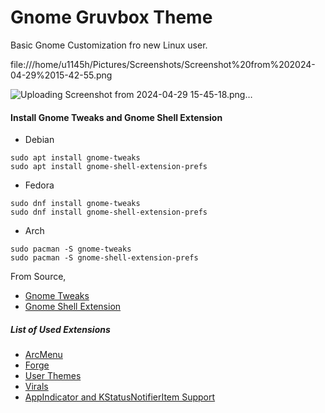 # Gnome Gruvbox Theme
Basic Gnome Customization fro new Linux user.

file:///home/u1145h/Pictures/Screenshots/Screenshot%20from%202024-04-29%2015-42-55.png

![Uploading Screenshot from 2024-04-29 15-45-18.png…]()



#### Install Gnome Tweaks and Gnome Shell Extension
- Debian
```shell
sudo apt install gnome-tweaks
sudo apt install gnome-shell-extension-prefs
```
- Fedora
```shell
sudo dnf install gnome-tweaks
sudo dnf install gnome-shell-extension-prefs
```
- Arch
```shell
sudo pacman -S gnome-tweaks
sudo pacman -S gnome-shell-extension-prefs
```

From Source,
- [Gnome Tweaks](https://github.com/GNOME/gnome-tweaks)
- [Gnome Shell Extension](https://github.com/mjakeman/extension-manager)

##### List of Used Extensions
- [ArcMenu](https://extensions.gnome.org/extension/3628/arcmenu/)
- [Forge](https://extensions.gnome.org/extension/4481/forge/)
- [User Themes](https://extensions.gnome.org/extension/19/user-themes/)
- [Virals](https://extensions.gnome.org/extension/1460/vitals/)
- [AppIndicator and KStatusNotifierItem Support](https://extensions.gnome.org/extension/615/appindicator-support/)
